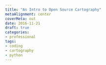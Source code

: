 ```yaml
---
title: "An Intro to Open Source Cartography"
metaAlignment: center
coverMeta: out
date: 2016-11-21
draft: true
categories:
- professional
tags:
- coding
- cartography
- python
---
```

